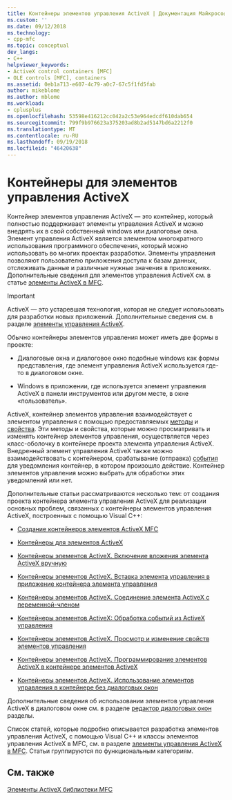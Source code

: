 ```yaml
---
title: Контейнеры элементов управления ActiveX | Документация Майкрософт
ms.custom: ''
ms.date: 09/12/2018
ms.technology:
- cpp-mfc
ms.topic: conceptual
dev_langs:
- C++
helpviewer_keywords:
- ActiveX control containers [MFC]
- OLE controls [MFC], containers
ms.assetid: 0eb1a713-e607-4c79-a0c7-67c5f1fd5fab
author: mikeblome
ms.author: mblome
ms.workload:
- cplusplus
ms.openlocfilehash: 53598e416212cc042a2c53e964edcdf610dab654
ms.sourcegitcommit: 799f9b976623a375203ad8b2ad5147bd6a2212f0
ms.translationtype: MT
ms.contentlocale: ru-RU
ms.lasthandoff: 09/19/2018
ms.locfileid: "46420638"
---
```

# <a name="activex-control-containers"></a>Контейнеры для элементов управления ActiveX

Контейнер элементов управления ActiveX — это контейнер, который полностью поддерживает элементы управления ActiveX и можно внедрять их в свой собственный windows или диалоговые окна. Элемент управления ActiveX является элементом многократного использования программного обеспечения, который можно использовать во многих проектах разработки. Элементы управления позволяют пользователю приложения доступа к базам данных, отслеживать данные и различные нужные значения в приложениях. Дополнительные сведения для элементов управления ActiveX см. в статье [элементы ActiveX в MFC](../mfc/mfc-activex-controls.md).

>[!IMPORTANT]
> ActiveX — это устаревшая технология, которая не следует использовать для разработки новых приложений. Дополнительные сведения см. в разделе [элементы управления ActiveX](activex-controls.md).

Обычно контейнеры элементов управления может иметь две формы в проекте:

- Диалоговые окна и диалоговое окно подобные windows как формы представления, где элемент управления ActiveX используется где-то в диалоговом окне.

- Windows в приложении, где используется элемент управления ActiveX в панели инструментов или другом месте, в окне «пользователь».

ActiveX, контейнер элементов управления взаимодействует с элементом управления с помощью предоставляемых [методы](../mfc/mfc-activex-controls-methods.md) и [свойства](../mfc/mfc-activex-controls-properties.md). Эти методы и свойства, которые можно просматривать и изменять контейнер элементов управления, осуществляется через класс-оболочку в контейнере проекта элемента управления ActiveX. Внедренный элемент управления ActiveX также можно взаимодействовать с контейнером, срабатывание (отправка) [события](../mfc/mfc-activex-controls-events.md) для уведомления контейнер, в котором произошло действие. Контейнер элементов управления можно выбрать для обработки этих уведомлений или нет.

Дополнительные статьи рассматриваются несколько тем: от создания проекта контейнера элемента управления ActiveX для реализации основных проблем, связанных с контейнеры элементов управления ActiveX, построенных с помощью Visual C++:

- [Создание контейнеров элементов ActiveX MFC](../mfc/reference/creating-an-mfc-activex-control-container.md)

- [Контейнеры для элементов ActiveX](../mfc/containers-for-activex-controls.md)

- [Контейнеры элементов ActiveX. Включение вложения элемента ActiveX вручную](../mfc/activex-control-containers-manually-enabling-activex-control-containment.md)

- [Контейнеры элементов ActiveX. Вставка элемента управления в приложение контейнера элемента управления](../mfc/inserting-a-control-into-a-control-container-application.md)

- [Контейнеры элементов ActiveX. Соединение элемента ActiveX с переменной-членом](../mfc/activex-control-containers-connecting-an-activex-control-to-a-member-variable.md)

- [Контейнеры элементов ActiveX: Обработка событий из ActiveX управления](../mfc/activex-control-containers-handling-events-from-an-activex-control.md)

- [Контейнеры элементов ActiveX. Просмотр и изменение свойств элементов управления](../mfc/activex-control-containers-viewing-and-modifying-control-properties.md)

- [Контейнеры элементов ActiveX. Программирование элементов ActiveX в контейнере элементов ActiveX](../mfc/programming-activex-controls-in-a-activex-control-container.md)

- [Контейнеры элементов ActiveX. Использование элементов управления в контейнере без диалоговых окон](../mfc/activex-control-containers-using-controls-in-a-non-dialog-container.md)

Дополнительные сведения об использовании элементов управления ActiveX в диалоговом окне см. в разделе [редактор диалоговых окон](../windows/dialog-editor.md) разделы.

Список статей, которые подробно описывается разработка элементов управления ActiveX, с помощью Visual C++ и классы элементов управления ActiveX в MFC, см. в разделе [элементы управления ActiveX в MFC](../mfc/mfc-activex-controls.md). Статьи группируются по функциональным категориям.

## <a name="see-also"></a>См. также

[Элементы ActiveX библиотеки MFC](../mfc/mfc-activex-controls.md)

